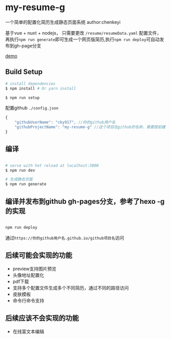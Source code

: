 # my-resume-g

一个简单的配置化简历生成静态页面系统 author:chenkeyi

基于vue + nuxt + nodejs， 只需要更改 `/resume/resumeData.yaml` 配置文件，再执行`npm run generate`即可生成一个网页版简历,执行`npm run deploy`可自动发布到gh-page分支

[demo](https://cky917.github.io/my-resume-g)

## Build Setup

``` bash
# install dependencies
$ npm install # Or yarn install

$ npm run setup
```

配置github `./config.json`

```javascript
{
    "githubUserName": "cky917", //你的github用户名
    "githubProjectName": "my-resume-g" //这个项目在github的名称，需要提前建好，并创建一个gh-pages分支
}
```

## 编译

```bash

# serve with hot reload at localhost:3000
$ npm run dev

# 生成静态页面
$ npm run generate
```

## 编译并发布到github gh-pages分支，参考了hexo -g的实现

```bash

npm run deploy

```

通过`https://你的github用户名.github.io/github项目名`访问

## 后续可能会实现的功能

- preview支持图片预览
- 头像地址配置化
- pdf下载
- 支持多个配置文件生成多个不同简历，通过不同的路径访问
- 皮肤模板
- 命令行命令支持

## 后续应该不会实现的功能

- 在线富文本编辑
